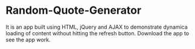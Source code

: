 # Random-Quote-Generator

It is an app built using HTML, jQuery and AJAX to demonstrate dynamica loading of content without hitting the refresh button. Download the app to see the app work. 
